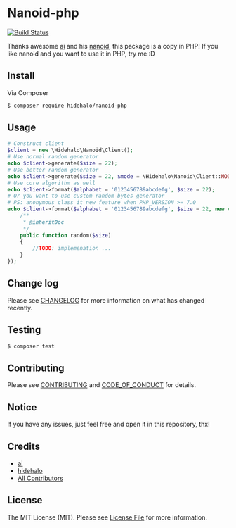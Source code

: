 # Nanoid-php

[![Build Status](https://travis-ci.org/hidehalo/emoji.svg)](https://travis-ci.org/hidehalo/nanoid-php)

Thanks awesome [ai](https://github.com/ai) and his [nanoid](https://github.com/ai/nanoid), this package is a copy in PHP!
If you like nanoid and you want to use it in PHP, try me :D

## Install

Via Composer

``` bash
$ composer require hidehalo/nanoid-php
```

## Usage

``` php
# Construct client
$client = new \Hidehalo\Nanoid\Client();
# Use normal random generator
echo $client->generate($size = 22);
# Use better random generator
echo $client->generate($size = 22, $mode = \Hidehalo\Nanoid\Client::MODE_DYNAMIC)
# Use core algorithm as well
echo $client->format($alphabet = '0123456789abcdefg', $size = 22);
# Or you want to use custom random bytes generator
# PS: anonymous class it new feature when PHP_VERSION >= 7.0
echo $client->format($alphabet = '0123456789abcdefg', $size = 22, new class implements \Hidehalo\Nanoid\GeneratorInterface {
    /**
     * @inheritDoc
     */
    public function random($size) 
    {
        //TODO: implemenation ...
    }
}); 
```

## Change log

Please see [CHANGELOG](CHANGELOG.md) for more information on what has changed recently.

## Testing

``` bash
$ composer test
```

## Contributing

Please see [CONTRIBUTING](CONTRIBUTING.md) and [CODE_OF_CONDUCT](CODE_OF_CONDUCT.md) for details.

## Notice

If you have any issues, just feel free and open it in this repository, thx!

## Credits

- [ai](https://github.com/ai)
- [hidehalo](https://github.com/hidehalo)
- [All Contributors](https://github.com/hidehalo/nanoid-php/graphs/contributors)

## License

The MIT License (MIT). Please see [License File](LICENSE.md) for more information.